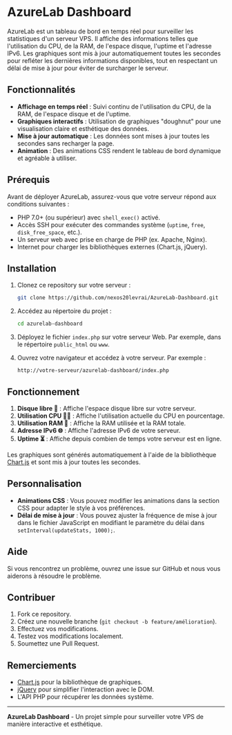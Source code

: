 # AzureLab Dashboard

AzureLab est un tableau de bord en temps réel pour surveiller les statistiques d'un serveur VPS. Il affiche des informations telles que l'utilisation du CPU, de la RAM, de l'espace disque, l'uptime et l'adresse IPv6. Les graphiques sont mis à jour automatiquement toutes les secondes pour refléter les dernières informations disponibles, tout en respectant un délai de mise à jour pour éviter de surcharger le serveur.

## Fonctionnalités

- **Affichage en temps réel** : Suivi continu de l'utilisation du CPU, de la RAM, de l'espace disque et de l'uptime.
- **Graphiques interactifs** : Utilisation de graphiques "doughnut" pour une visualisation claire et esthétique des données.
- **Mise à jour automatique** : Les données sont mises à jour toutes les secondes sans recharger la page.
- **Animation** : Des animations CSS rendent le tableau de bord dynamique et agréable à utiliser.

## Prérequis

Avant de déployer AzureLab, assurez-vous que votre serveur répond aux conditions suivantes :

- PHP 7.0+ (ou supérieur) avec `shell_exec()` activé.
- Accès SSH pour exécuter des commandes système (`uptime`, `free`, `disk_free_space`, etc.).
- Un serveur web avec prise en charge de PHP (ex. Apache, Nginx).
- Internet pour charger les bibliothèques externes (Chart.js, jQuery).

## Installation

1. Clonez ce repository sur votre serveur :

   ```bash
   git clone https://github.com/nexos20levrai/AzureLab-Dashboard.git
   ```

2. Accédez au répertoire du projet :

   ```bash
   cd azurelab-dashboard
   ```

3. Déployez le fichier `index.php` sur votre serveur Web. Par exemple, dans le répertoire `public_html` ou `www`.

4. Ouvrez votre navigateur et accédez à votre serveur. Par exemple :

   ```
   http://votre-serveur/azurelab-dashboard/index.php
   ```

## Fonctionnement

1. **Disque libre 💾** : Affiche l'espace disque libre sur votre serveur.
2. **Utilisation CPU 🧑‍💻** : Affiche l'utilisation actuelle du CPU en pourcentage.
3. **Utilisation RAM 🧠** : Affiche la RAM utilisée et la RAM totale.
4. **Adresse IPv6 🌐** : Affiche l'adresse IPv6 de votre serveur.
5. **Uptime ⏳** : Affiche depuis combien de temps votre serveur est en ligne.

Les graphiques sont générés automatiquement à l'aide de la bibliothèque [Chart.js](https://www.chartjs.org/) et sont mis à jour toutes les secondes.

## Personnalisation

- **Animations CSS** : Vous pouvez modifier les animations dans la section CSS pour adapter le style à vos préférences.
- **Délai de mise à jour** : Vous pouvez ajuster la fréquence de mise à jour dans le fichier JavaScript en modifiant le paramètre du délai dans `setInterval(updateStats, 1000);`.

## Aide

Si vous rencontrez un problème, ouvrez une issue sur GitHub et nous vous aiderons à résoudre le problème.

## Contribuer

1. Fork ce repository.
2. Créez une nouvelle branche (`git checkout -b feature/amélioration`).
3. Effectuez vos modifications.
4. Testez vos modifications localement.
5. Soumettez une Pull Request.


## Remerciements

- [Chart.js](https://www.chartjs.org/) pour la bibliothèque de graphiques.
- [jQuery](https://jquery.com/) pour simplifier l'interaction avec le DOM.
- L'API PHP pour récupérer les données système.

---

**AzureLab Dashboard** - Un projet simple pour surveiller votre VPS de manière interactive et esthétique.
